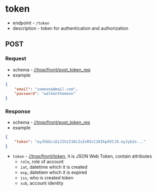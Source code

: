 # token

* endpoint - `/token`
* description - token for authentication and authorization

## POST

### Request

* schema - [//trop/front/post_token_req](../schema/front/post_token_req.md)
* example

```json
{
    "email": "someone@mail.com",
    "password": "walkonthemoon"
}
```

### Response

* schema - [//trop/front/post_token_res](../schema/front/post_token_res.json)
* example

```json
{
    "token": "eyJhbGciOiJIUzI1NiIsInR5cCI6IkpXVCJ9.eyJyb2x..."
}
```

* `token` - [//trop/front/token](../schema/front/token.json),
  it is JSON Web Token, contain attributes
    * `role`, role of account
    * `iat`, datetime which it is created
    * `exp`, datetiem which it is expired
    * `iss`, who is created token
    * `sub`, account identity
